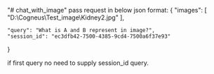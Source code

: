 "# chat_with_image" 
pass request in below json format:
{ 
    "images": [
        "D:\\Cogneus\\Test_image\\Kidney2.jpg"
    ],
   
    "query": "What is A and B represent in image?",
    "session_id": "ec3dfb42-7500-4385-9cd4-7500a6f37e93"
}

if first query no need to supply session_id query.
